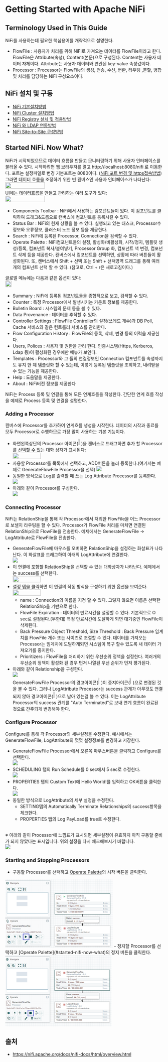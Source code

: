 # Getting Started with Apache NiFi
## Terminology Used in This Guide
NiFi를 사용하는데 필요한 핵심용어를 개략적으로 설명한다.
- FlowFile : 사용자가 처리를 위해 NiFi로 가져오는 데이터를 FlowFile이라고 한다. FlowFile은 Attribute(속성), Content(본문)으로 구성된다. Content는 사용자 데이터 자체이다. Attribute는 사용자 데이터와 연관된 key-value 속성값이다.
- Processor : Processor는 FlowFile의 생성, 전송, 수신, 변환, 라우팅 ,분할, 병합 및 처리를 담당하는 NiFi 구성요소이다.
## NiFi 설치 및 구동
- [NiFi 기본설치방법](./docs/tutorial_install.md)
- [NiFi Cluster 설치방법](./docs/tutorial_cluster_install.md)
- [NiFi Registry 설치 및 적용방법](./docs/tutorial_registry.md)
- [NiFi 와 LDAP 연동방법](./docs/tutorial_nifi_ldap.md)
- [NiFi Site-to-Site 구성방법](./docs/tutorial_S2S_install.md)

## Started NiFi. Now What?
NiFi가 시작되었으므로 데이터 흐름을 만들고 모니터링하기 위해 사용자 인터페이스를 불러올 수 있다. 시작하려면 웹 브라우저를 열고 http://localhost:8080/nifi 로 이동한다. 포트는 설정파일로 변경 기본포트는 8080이다. ([NiFi 포트 변경 및 https접속방법](./docs/tutorial_conf.md))<br/>
그러면 데이터 흐름을 조정하기 위한 빈 캔버스인 사용자 인터페이스가 나타난다:<br/>
<image src='./image/new-flow.png' width='50%' height='50%'/><br/>
UI에는 데이터흐름을 만들고 관리하는 여러 도구가 있다:<br/>
<image src='./image/nifi-toolbar-components.png' width='50%' height='50%'/><br/>

- Components Toolbar : NiFi에서 사용하는 컴포넌트들이 있다. 이 컴포넌트를 클릭하여 드래그&드롭으로 캔버스에 컴포넌트를 등록시킬 수 있다.
- Status Bar : NiFi의 현재 상황을 볼 수 있다. 실행되고 있는 태스크, Processor수 정보와 오류정보, 클러스터 노드 정보 등을 제공한다.
- Search : NiFi에 등록된 Processor, Connection을 검색할 수 있다.
- Operate Palette : NiFi컴포넌트들의 설정, 활성화/비활성화, 시작/정지, 템플릿 생성/등록, 컴포넌트 복사/붙여넣기, Processor Group 화, 컴포넌트 색 변경, 컴포넌트 삭제 등을 제공한다. 캔버스에서 컴포넌트를 선택하면, 상황에 따라 버튼들이 활성화된다. 또, 캔버스에서 Shift + 선택 또는 Shift + 선택영역 드래그를 통해 여러 개의 컴포넌트 선택 할 수 있다. (참고로, Ctrl + r은 새로고침이다.)

글로벌 메뉴에는 다음과 같은 옵션이 있다:<br/>
<image src='./image/global-menu.png' width='20%' height='20%' /><br/>

- Summary : NiFi에 등록된 컴포넌트들을 종합적으로 보고, 검색할 수 있다.
- Counter : 특정 Processor에서 발생시키는 카운트 정보를 제공한다.
- Bulletin Board : 시스템의 문제 등을 볼 수 있다.
- Data Provenance : 데이터를 추적할 수 있다.
- Controller Settings : FlowFile Controller의 설정(쓰레드 개수)과 DB Poll, Cache 서비스와 같은 컨트롤러 서비스를 관리한다.
- Flow Configuration History : FlowFile의 등록, 삭제, 변경 등의 이력을 제공한다.
- Users, Polices : 사용자 및 권한을 관리 한다. 인증시스템(Https, Kerberos, Ldap 등)이 활성화된 경우에만 메뉴가 보인다.
- Templates : Processor와 그 들의 연결정보인 Connection 컴포넌트를 속성까지도 유지 한 체 템플릿화 할 수 있는데, 이렇게 등록된 템플릿을 조회하고, 내려받을 수 있는 기능을 제공한다.
- Help : 도움말을 제공한다.
- About : NiFi버전 정보를 제공한다

NiFi는 Process 등록 및 연결을 통해 모든 연계흐름을 작성한다. 간단한 연계 흐름 작성을 예제로 Process 등록 및 연결을 설명한다.
### Adding a Processor
캔버스에 Processor를 추가하여 연계흐름 생성을 시작한다. 데이터의 시작과 종료를 모두 Processor로 수행하므로 가장 많이 사용하는 기본 기능이다.
- 화면왼쪽상단의 Processor 아이콘(<image src='./image/iconProcessor.png' width='2%' height='2%'/>)을 캔버스로 드래그하면 추가 할 Processor를 선택할 수 있는 대화 상자가 표시된다: <br/>
<image src='./image/add-processor.png' width='43%' height='43%'/><br/>
- 사용할 Processor를 목록에서 선택하고, ADD버튼을 눌러 등록한다.(여기서는 예제로  GenerateFlowFile Processor을 선택)
<image src='./image/image14.png'/><br/>
- 동일한 방식으로 Log를 출력할 때 쓰는 Log Attribute Processor를 등록한다.<br/>
<image src='./image/image15.png'/><br/> 
- 아래와 같이 Processor를 구성한다.<br/>
<image src='./image/image17.png'/><br/> 

### Connecting Processor
NiFi는 RelationShip을 통해 각 Processor에서 처리한 FlowFile을 어느 Processor로 보낼지 라우팅을 할 수 있다. Processor가 FlowFile 처리를 마치면 연결된 RelationShip으로 FlowFile을 전송한다. 예제에서는 GenerateFlowFile -> LogAttribute로 FlowFile을 전송한다.

- GenerateFlowFile에 마우스를 오버하면 RelationShip을 설정하는 화살표가 나타난다. 이 화살표를 드래그하여 아래의 LogAttribute에 연결한다.<br/>
<image src='./image/image18.png'/><br/>
- 이 연결에 포함할 RelationShip을 선택할 수 있는 대화상자가 나타난다. 예제에서는 success를 선택한다.<br/>
<image src='./image/connection-details.png' width='43%' height='43%'/><br/>
- 설정 탭을 클릭하면 이 연결의 작동 방식을 구성하기 위한 옵션을 보여준다.<br/>
<image src='./image/connection-settings.png' width='43%' height='43%'/><br/>
  - name : Connection의 이름을 지정 할 수 있다. 그렇지 않으면 이름은 선택한 RelationShip을 기반으로 한다.
  - FlowFile Expiration : 데이터의 만료시간을 설정할 수 있다. 기본적으로 O sec로 설정된다.(무한대) 특정 만료시간에 도달하게 되면 대기중인 FlowFile이 삭제된다.
  - Back Pressure Object Threshold, Size Threshold : Back Pressure 임계치를 FlowFile 개수 또는 사이즈로 조절할 수 있다. 데이터를 가져오는 Processor는 임계치에 도달하게되면 시스템이 복구 할수 있도록 새 데이터 가져오기를 중지한다.
  - Prioritizers : FlowFile을 처리하기 위한 우선순위 정책을 설정한다. 여러개의 우선순위 정책이 활성화 된 경우 먼저 나열된 우선 순위가 먼저 평가된다.
- 아래와 같이 Relationship을 구성한다.<br/>
<image src='./image/image19.png'/><br/>
GenerateFlowFile Processor의 경고아이콘(<image src='./image/iconAlert.png' width='2%' height='2%'/>)이 중지아이콘(<image src='./image/iconStop.png' width='2%' height='2%'/>)으로 변경된 것을 볼 수 있다. 그러나 LogAttribute Processor는 success 관계가 아무것도 연결되지 않아 경고아이콘(<image src='./image/iconAlert.png' width='2%' height='2%'/>)으로 남아 있는걸 볼 수 있다. 이는 LogAttribute Processor의 success 관계를 "Auto Terminated"로 보내 연계 흐름이 완료된 것으로 간주되게 변경해야 한다.

### Configure Processor
Configure를 통해 각 Processor의 세부설정을 수정한다. 예시에서는 GenerateFlowFile, LogAttribute의 몇몇 설정정보를 변경하고 저장한다.

- GenerateFlowFile Processor에서 오른쪽 마우스버튼을 클릭하고 Configure를 선택한다.<br/>
<image src='./image/image20.png'/><br/>
- SCHEDULING 탭의 Run Schedule를 0 sec에서 5 sec로 수정한다.<br/>
<image src='./image/image21.png'/><br/>
- PROPERTIES 탭의 Custom Text에 Hello World!를 입력하고 OK버튼을 클릭한다.<br/>
<image src='./image/image22.png'/><br/>
- 동일한 방식으로 LogAttribute의 세부 설정을 수정한다.
  - SETTING탭의 Automatically Terminate Relationships의 success항목을 체크한다.
  - PROPERTIES 탭의 Log PayLoad를 true로 수정한다.
<br/>
※ 아래와 같이 Processor에 느낌표가 표시되면 세부설정이 유효하지  아직 구동할 준비가 되지 않았다는 표시입니다. 위의 설정을 다시 체크해보시기 바랍니다.<br/>
<image src='./image/image16.png'/><br/>

### Starting and Stopping Processors
- 구동할 Processor를 선택하고 [Operate Palette](#started-nifi-now-what)의 시작 버튼을 클릭한다.<br/>
<img src='./image/image23.png'/>
- 정지할 Processor를 선택하고 [Operate Palette](#started-nifi-now-what)의 정지 버튼을 클릭한다.<br/>
<img src='./image/image24.png'/>

## 출처
- https://nifi.apache.org/docs/nifi-docs/html/overview.html
